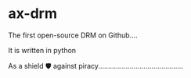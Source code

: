 # ax-drm
The first open-source DRM on Github.... 

It is written in python 


As a shield 🛡️ against piracy...........................................

